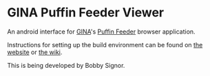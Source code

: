 GINA Puffin Feeder Viewer
===============================
An android interface for [GINA](http://gina.alaska.edu)'s [Puffin Feeder](http://feeder.gina.alaska.edu) browser application.

Instructions for setting up the build environment can be found on [the website]( http://bobbysig.github.io/gina-puffinfeeder-android-viewer) or [the wiki](https://github.com/BobbySig/gina-puffinfeeder-android-viewer/wiki).

This is being developed by Bobby Signor.
